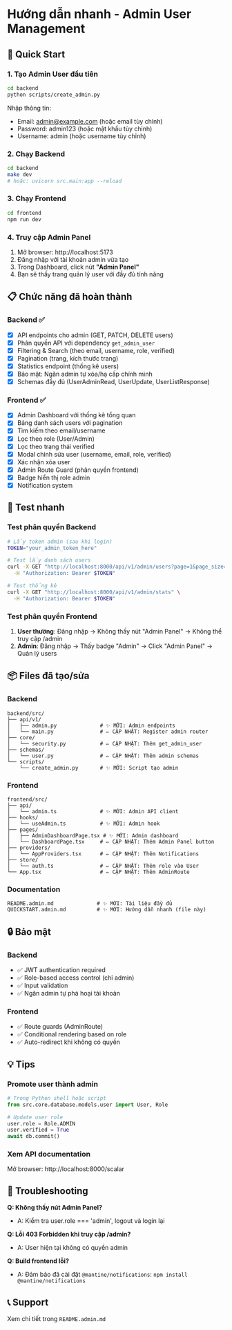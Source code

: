 # Hướng dẫn nhanh - Admin User Management

## 🚀 Quick Start

### 1. Tạo Admin User đầu tiên
```bash
cd backend
python scripts/create_admin.py
```
Nhập thông tin:
- Email: admin@example.com (hoặc email tùy chỉnh)
- Password: admin123 (hoặc mật khẩu tùy chỉnh)
- Username: admin (hoặc username tùy chỉnh)

### 2. Chạy Backend
```bash
cd backend
make dev
# hoặc: uvicorn src.main:app --reload
```

### 3. Chạy Frontend
```bash
cd frontend
npm run dev
```

### 4. Truy cập Admin Panel
1. Mở browser: http://localhost:5173
2. Đăng nhập với tài khoản admin vừa tạo
3. Trong Dashboard, click nút **"Admin Panel"**
4. Bạn sẽ thấy trang quản lý user với đầy đủ tính năng

## 📋 Chức năng đã hoàn thành

### Backend ✅
- [x] API endpoints cho admin (GET, PATCH, DELETE users)
- [x] Phân quyền API với dependency `get_admin_user`
- [x] Filtering & Search (theo email, username, role, verified)
- [x] Pagination (trang, kích thước trang)
- [x] Statistics endpoint (thống kê users)
- [x] Bảo mật: Ngăn admin tự xóa/hạ cấp chính mình
- [x] Schemas đầy đủ (UserAdminRead, UserUpdate, UserListResponse)

### Frontend ✅
- [x] Admin Dashboard với thống kê tổng quan
- [x] Bảng danh sách users với pagination
- [x] Tìm kiếm theo email/username
- [x] Lọc theo role (User/Admin)
- [x] Lọc theo trạng thái verified
- [x] Modal chỉnh sửa user (username, email, role, verified)
- [x] Xác nhận xóa user
- [x] Admin Route Guard (phân quyền frontend)
- [x] Badge hiển thị role admin
- [x] Notification system

## 🎯 Test nhanh

### Test phân quyền Backend
```bash
# Lấy token admin (sau khi login)
TOKEN="your_admin_token_here"

# Test lấy danh sách users
curl -X GET "http://localhost:8000/api/v1/admin/users?page=1&page_size=10" \
  -H "Authorization: Bearer $TOKEN"

# Test thống kê
curl -X GET "http://localhost:8000/api/v1/admin/stats" \
  -H "Authorization: Bearer $TOKEN"
```

### Test phân quyền Frontend
1. **User thường**: Đăng nhập → Không thấy nút "Admin Panel" → Không thể truy cập /admin
2. **Admin**: Đăng nhập → Thấy badge "Admin" → Click "Admin Panel" → Quản lý users

## 📦 Files đã tạo/sửa

### Backend
```
backend/src/
├── api/v1/
│   ├── admin.py              # ✨ MỚI: Admin endpoints
│   └── main.py               # ✏️ CẬP NHẬT: Register admin router
├── core/
│   └── security.py           # ✏️ CẬP NHẬT: Thêm get_admin_user
├── schemas/
│   └── user.py               # ✏️ CẬP NHẬT: Thêm admin schemas
└── scripts/
    └── create_admin.py       # ✨ MỚI: Script tạo admin
```

### Frontend
```
frontend/src/
├── api/
│   └── admin.ts              # ✨ MỚI: Admin API client
├── hooks/
│   └── useAdmin.ts           # ✨ MỚI: Admin hook
├── pages/
│   ├── AdminDashboardPage.tsx # ✨ MỚI: Admin dashboard
│   └── DashboardPage.tsx     # ✏️ CẬP NHẬT: Thêm Admin Panel button
├── providers/
│   └── AppProviders.tsx      # ✏️ CẬP NHẬT: Thêm Notifications
├── store/
│   └── auth.ts               # ✏️ CẬP NHẬT: Thêm role vào User
└── App.tsx                   # ✏️ CẬP NHẬT: Thêm AdminRoute
```

### Documentation
```
README.admin.md              # ✨ MỚI: Tài liệu đầy đủ
QUICKSTART.admin.md          # ✨ MỚI: Hướng dẫn nhanh (file này)
```

## 🔒 Bảo mật

### Backend
- ✅ JWT authentication required
- ✅ Role-based access control (chỉ admin)
- ✅ Input validation
- ✅ Ngăn admin tự phá hoại tài khoản

### Frontend
- ✅ Route guards (AdminRoute)
- ✅ Conditional rendering based on role
- ✅ Auto-redirect khi không có quyền

## 💡 Tips

### Promote user thành admin
```python
# Trong Python shell hoặc script
from src.core.database.models.user import User, Role

# Update user role
user.role = Role.ADMIN
user.verified = True
await db.commit()
```

### Xem API documentation
Mở browser: http://localhost:8000/scalar

## 🐛 Troubleshooting

**Q: Không thấy nút Admin Panel?**
- A: Kiểm tra user.role === 'admin', logout và login lại

**Q: Lỗi 403 Forbidden khi truy cập /admin?**
- A: User hiện tại không có quyền admin

**Q: Build frontend lỗi?**
- A: Đảm bảo đã cài đặt `@mantine/notifications`: `npm install @mantine/notifications`

## 📞 Support
Xem chi tiết trong `README.admin.md`

